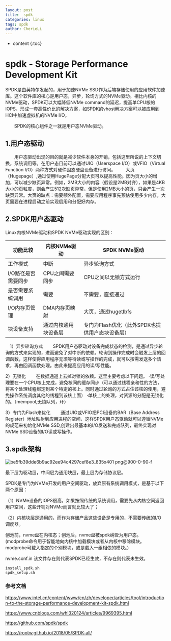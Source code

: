 ```yaml
---
layout: post
title:  spdk
categories: linux
tags: spdk
author: CherieLi
---
```


* content
{:toc}
# **spdk - Storage Performance Development Kit** 

SPDK是由英特尔发起的，用于加速NVMe SSD作为后端存储使用的应用软件加速库。这个软件库的核心是用户态，异步，轮询方式的NVMe驱动。相比内核的NVMe驱动，SPDK可以大幅降低NVMe command的延迟，提高单CPU核的IOPS，形成一套高性价比的解决方案，如SPDK的vhost解决方案可以被应用到HCI中加速虚拟机的NVMe I/O。

    SPDK的核心组件之一就是用户态NVMe驱动。

## 1.用户态驱动

    用户态驱动出现的目的就是减少软件本身的开销，包括这里所说的上下文切换，系统调用等。在用户态目前可以通过UIO（Userspace I/O）或VFIO（Virtual Function I/O）两种方式对硬件固态硬盘设备进行访问。
    大页（Hugepage）,通过使用HugePage分配大页可以提高性能。因为页大小的增加，可以减少缺页异常。例如，2MB大小的内容（假设是2MB对齐），如果是4KB大小的页粒度，则会产生512次缺页异常，但是使用2MB大小的页，只会产生一次缺页异常。大页的缺点：需要额外配置，需要应用程序事先预估使用多少内存，大页需要在进程启动之前实现启用和分配好内存。

## 2.SPDK用户态驱动

Linux内核NVMe驱动和SPDK NVMe驱动实现的区别：

| 功能比较            | 内核NVMe驱动         | SPDK NVMe驱动                                   |
| ------------------- | -------------------- | ----------------------------------------------- |
| 工作模式            | 中断                 | 异步轮询方式                                    |
| I/O路径是否需要同步 | CPU之间需要同步      | CPU之间以无锁方式运行                           |
| 是否需要系统调用    | 需要                 | 不需要，直接通过                                |
| I/O内存页管理       | DMA内存页映射        | 大页，通过hugetlbfs                             |
| 块设备支持          | 通过内核通用块设备层 | 专门为Flash优化（此外SPDK也提供用户态块设备层） |

  1）异步轮询方式
    SPDK用户态驱动对设备完成状态的检测，是通过异步轮询的方式来实现的，进而避免了对中断的依赖。轮询到操作完成时会触发上层的回调函数，这样使得应用程序无须等待读或写操作的完成，就可以按需发送多个请求，再由回调函数处理。由此来提高应用的读/写性能。
  
  
  2）无锁化
    在数据通道上去掉对锁的依赖。这里主要考虑以下问题。
·读/写处理要在一个CPU核上完成，避免核间的缓存同步（可以通过线程亲和性的方法，将某个处理线程绑定到某个特定的核上。同时通过轮询的方式占住该核的使用，避免操作系统调度其他的线程到该核上面）
·单核上的处理，对资源的分配是无锁化的。（mempool,无锁队列，环）
  
  
  3）专门为Flash来优化
    通过UIO或VFIO把PCI设备的BAR（Base Address Register）地址映射到应用进程的空间，这样SPDK用户态驱动就可以遵循NVMe的规范来初始化NVMe SSD,创建出最基本的I/O发送和完成队列，最终实现对NVMe SSD设备的I/O读或写操作。

## 3.spdk架构
![be5fb39dde6b9ac92ee94c4297cef8e3_835x401 png@900-0-90-f](https://user-images.githubusercontent.com/17334572/200102359-3554bf27-fdba-4435-945b-429cec6c8506.png)

最下层为驱动层，中间层为通用块层，最上层为存储协议层。

SPDK是专门为NVMe开发的用户空间驱动，放弃原有系统调用模式，是基于以下两个原因：

（1）NVMe设备的IOPS很高，如果按照传统的系统调用，需要先从内核空间返回用户空间，这些开销对NVMe而言就比较大了；

（2）内核块层是通用的，而作为存储产品这些设备是专用的，不需要传统的I/O调度器。

创池前，nvme盘在内核态；创池后，nvme盘被spdk纳管为用户态。  
(modprobe命令用于智能地向内核中加载模块或者从内核中移除模块。 modprobe可载入指定的个别模块，或是载入一组相依的模块。)

nvme.conf.in 该文件存在则代表SPDK已经生效，不存在则代表未生效。  

```
install_spdk.sh
spdk_setup.sh
```


### 参考文档
https://www.intel.cn/content/www/cn/zh/developer/articles/tool/introduction-to-the-storage-performance-development-kit-spdk.html

https://www.cnblogs.com/whl320124/articles/9969395.html

https://github.com/spdk/spdk  

https://rootw.github.io/2018/05/SPDK-all/  

